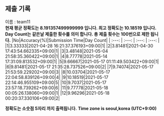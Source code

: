 


  
## 제출 기록  
이름 : team11  
**현재 평균 정확도는 8.191357499999999 입니다. 최고 정확도는 10.18519 입니다.**  
**Day Count는 같은날 제출한 횟수를 의미 합니다. 총 제출 횟수는 100번으로 제한 됩니다.**
|No|Accuracy(%)|Submission Time|Day Count|
| :---: | :---: | :---: | :---: |
|1|3.33333|2021-04-28 16:21:37.376193+09:00|1|
|2|3.81481|2021-04-30 17:43:54.662335+09:00|1|
|3|3.48148|2021-05-04 21:58:35.360422+09:00|1|
|4|8.77778|2021-05-14 17:31:09.813532+09:00|1|
|5|9.66667|2021-05-17 01:11:49.503422+09:00|1|
|6|9.81481|2021-05-17 21:35:28.737526+09:00|2|
|7|9.74074|2021-05-17 21:53:59.229202+09:00|3|
|8|10.03704|2021-05-17 22:04:58.839126+09:00|4|
|9|10.18519|2021-05-17 22:14:46.955109+09:00|5|
|10|9.7037|2021-05-17 23:57:18.739262+09:00|6|
|11|9.77778|2021-05-18 00:05:26.138060+09:00|1|
|12|9.96296|2021-05-18 00:20:37.330106+09:00|2|


**정확도는 소숫점 5자리 까지 출력됩니다.**
**Time zone is seoul,korea (UTC+9:00)**
